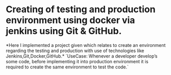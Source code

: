 <h1>Creating of testing and production environment using docker via jenkins using Git & GitHub.</h1>
*Here I implemented a project given which relates to create an environment regarding the testing and production with use of technologies like Jenkins,Git,Docker,GitHub.*
`UseCase: Whenever a developer  develop’s some  code, before implementing it into production environment it is required to create the same environment to test the code.`
